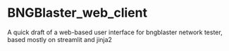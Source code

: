 # BNGBlaster_web_client
A quick draft of a web-based user interface for bngblaster network tester, based mostly on streamlit and jinja2
